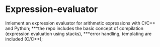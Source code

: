 # Expression-evaluator
Imlement an expression evaluator for arithmetic expressions with C/C++ and Python;
***the repo includes the basic concept of compilation (expression evaluation using stacks),
***error handling, templating are included (C/C++);
